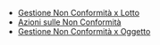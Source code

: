 - [Gestione Non Conformità x Lotto](Sorgenti/OJ/PGM/P_CQAM50)
- [Azioni sulle Non Conformità](Sorgenti/OJ/PGM/P_CQAM45)
- [Gestione Non Conformità x Oggetto](Sorgenti/OJ/PGM/P_CQNC01)
